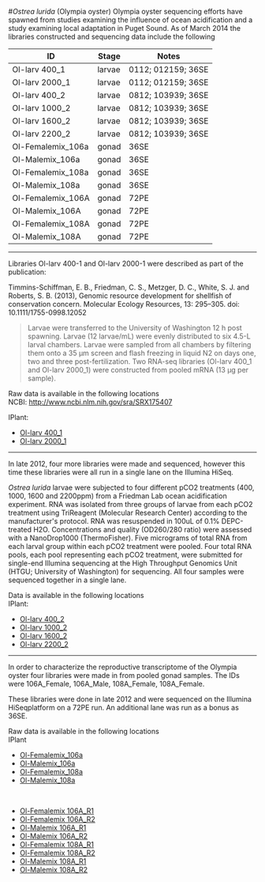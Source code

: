 #_Ostrea lurida_ (Olympia oyster)
Olympia oyster sequencing efforts have spawned from studies examining the influence of ocean acidification and a study examining local adaptation in Puget Sound. As of March 2014 the libraries constructed and sequencing data include the following

|       ID | Stage | Notes |
|------------ | ------------- | ------------ |
|Ol-larv 400_1 | larvae  | 0112; 012159; 36SE|
|Ol-larv 2000_1 | larvae  | 0112; 012159; 36SE|
|Ol-larv 400_2 | larvae  | 0812; 103939; 36SE|
|Ol-larv 1000_2 | larvae  | 0812; 103939; 36SE|
|Ol-larv 1600_2 | larvae  | 0812; 103939; 36SE|
|Ol-larv 2200_2 | larvae  | 0812; 103939; 36SE|
|Ol-Femalemix_106a | gonad | 36SE  |
|Ol-Malemix_106a | gonad | 36SE  |
|Ol-Femalemix_108a | gonad | 36SE  |
|Ol-Malemix_108a | gonad | 36SE  |
|Ol-Femalemix_106A | gonad | 72PE  |
|Ol-Malemix_106A | gonad | 72PE  |
|Ol-Femalemix_108A | gonad | 72PE  |
|Ol-Malemix_108A | gonad | 72PE  |



---

Libraries Ol-larv 400-1 and Ol-larv 2000-1 were described as part of the publication:   

Timmins-Schiffman, E. B., Friedman, C. S., Metzger, D. C., White, S. J. and Roberts, S. B. (2013), Genomic resource development for shellfish of conservation concern. Molecular Ecology Resources, 13: 295–305. doi: 10.1111/1755-0998.12052


>Larvae were transferred to the University of Washington 12 h post spawning. Larvae (12 larvae/mL) were evenly distributed to six 4.5-L larval chambers. Larvae were sampled from all chambers by filtering them onto a 35 μm screen and flash freezing in liquid N2 on days one, two and three post-fertilization. Two RNA-seq libraries (Ol-larv 400_1 and Ol-larv 2000_1) were constructed from pooled mRNA (13 μg per sample).

Raw data is available in the following locations   
NCBI: http://www.ncbi.nlm.nih.gov/sra/SRX175407   

IPlant: 

* [Ol-larv 400_1](http://de.iplantcollaborative.org/dl/FF531324-6E84-420B-B833-FC0AFE1E8867)
* [Ol-larv 2000_1](http://de.iplantcollaborative.org/dl/FD87C442-8957-4DB6-B8E3-881C47E9FA92)
 


---

In late 2012, four more libraries were made and sequenced, however this time these libraries were all run in a single lane on the Illumina HiSeq.

_Ostrea lurida_ larvae were subjected to four different pCO2 treatments (400, 1000, 1600 and 2200ppm) from a Friedman Lab ocean acidification experiment.  RNA was isolated from three groups of larvae from each pCO2 treatment using TriReagent (Molecular Research Center) according to the manufacturer's protocol.  RNA was resuspended in 100uL of 0.1% DEPC-treated H2O.  Concentrations and quality (OD260/280 ratio) were assessed with a NanoDrop1000 (ThermoFisher).  Five micrograms of total RNA from each larval group within each pCO2 treatment were pooled.  Four total RNA pools, each pool representing each pCO2 treatment, were submitted for single-end Illumina sequencing at the High Throughput Genomics Unit (HTGU; University of Washington) for sequencing.  All four samples were sequenced together in a single lane.
 
Data is available in the following locations   
IPlant: 
   
* [Ol-larv 400_2](http://de.iplantcollaborative.org/dl/4EA24388-C236-46BB-9B32-8DAC0ADA1CAF)     
* [Ol-larv 1000_2](http://de.iplantcollaborative.org/dl/F33BDB60-A38F-48D4-8624-778AEA54D8CE)   
* [Ol-larv 1600_2](http://de.iplantcollaborative.org/dl/AF737A37-B9D2-4A5D-A36C-BD1A56CF3CF6)   
* [Ol-larv 2200_2](http://de.iplantcollaborative.org/dl/594948BE-6FAC-45D1-AD54-D9210E990399)  




---



In order to characterize the reproductive transcriptome of the Olympia oyster four libraries were made in from pooled gonad samples. The IDs were 106A_Female, 106A_Male, 108A_Female, 108A_Female.    

<insert description of what went into these libraries>

 These libraries were done in late 2012 and were sequenced on the Illumina HiSeqplatform on a 72PE run. An additional lane was run as a bonus as 36SE. 
 
 
Raw data is available in the following locations   
IPlant  
 
* [Ol-Femalemix_106a](http://de.iplantcollaborative.org/dl/EA748B7B-82D8-4209-A4A3-DBE4D3D7EACC) 
* [Ol-Malemix_106a](http://de.iplantcollaborative.org/dl/7644B286-524F-4053-9972-2215BF514A92)
* [Ol-Femalemix_108a](http://de.iplantcollaborative.org/dl/7F43EC7F-F3D1-443E-8796-687626BF18B4)
* [Ol-Malemix_108a](http://de.iplantcollaborative.org/dl/7CA3F117-BE11-4A33-9432-11C9DD3F8729)

<br> 

* [Ol-Femalemix 106A_R1](http://de.iplantcollaborative.org/dl/FE3A9DB6-E428-4DF3-B9BD-A3C505751A56)   
* [Ol-Femalemix 106A_R2](http://de.iplantcollaborative.org/dl/8146CA1A-E6EE-4CD0-8146-F66ADAC817CF)     
* [Ol-Malemix 106A_R1](http://de.iplantcollaborative.org/dl/2CD3938A-BC12-4272-9486-06FE5AF878FF)   
* [Ol-Malemix 106A_R2](http://de.iplantcollaborative.org/dl/E649C778-3663-42E7-B494-18790020C9BC)   
* [Ol-Femalemix 108A_R1](http://de.iplantcollaborative.org/dl/BBCE0450-6CD9-4939-A35E-229EA57740B6)    
* [Ol-Femalemix 108A_R2](http://de.iplantcollaborative.org/dl/1B36CECC-B42E-4761-A4C3-06F40AC696C6)   
* [Ol-Malemix 108A_R1](http://de.iplantcollaborative.org/dl/943090E8-CAE4-49D1-8A94-E4462317452B)   
* [Ol-Malemix 108A_R2](http://de.iplantcollaborative.org/dl/B92CBF6E-CAB7-4334-9FEC-3B6EB560FAA6)   

 
 
